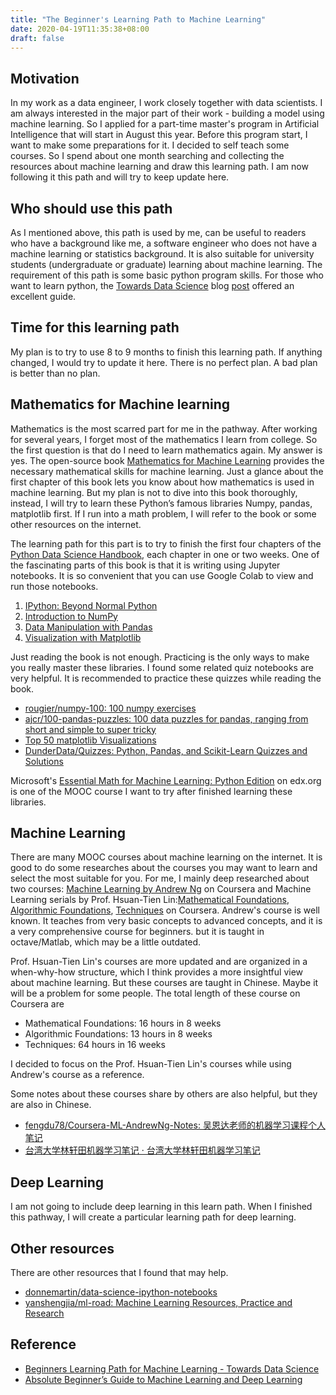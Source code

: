```yaml
---
title: "The Beginner's Learning Path to Machine Learning"
date: 2020-04-19T11:35:38+08:00
draft: false
---
```


## Motivation
In my work as a data engineer, I work closely together with data scientists. I am always interested in the major part of their work - building a model using machine learning. So I applied for a part-time master's program in Artificial Intelligence that will start in August this year. Before this program start, I want to make some preparations for it. I decided to self teach some courses. So I spend about one month searching and collecting the resources about machine learning and draw this learning path. I am now following it this path and will try to keep update here. 

## Who should use this path
As I mentioned above, this path is used by me, can be useful to readers who have a background like me, a software engineer who does not have a machine learning or statistics background.  It is also suitable for university students (undergraduate or graduate) learning about machine learning. The requirement of this path is some basic python program skills. For those who want to learn python, the [Towards Data Science](https://towardsdatascience.com) blog [post](https://towardsdatascience.com/beginners-learning-path-for-machine-learning-5a7fb90f751a) offered an excellent guide. 

## Time for this learning path
My plan is to try to use 8 to 9 months to finish this learning path. If anything changed, I would try to update it here. There is no perfect plan. A bad plan is better than no plan.


## Mathematics for Machine learning
Mathematics is the most scarred part for me in the pathway. After working for several years, I forget most of the mathematics I learn from college. So the first question is that do I need to learn mathematics again. My answer is yes. The open-source book [Mathematics for Machine Learning](https://mml-book.github.io/) provides the necessary mathematical skills for machine learning. Just a  glance about the first chapter of this book lets you know about how mathematics is used in machine learning. But my plan is not to dive into this book thoroughly, instead, I will try to learn these Python’s famous libraries Numpy, pandas, matplotlib first. If I run into a math problem, I will refer to the book or some other resources on the internet.

The learning path for this part is to try to finish the first four chapters of the [Python Data Science Handbook](https://github.com/jakevdp/PythonDataScienceHandbook), each chapter in one or two weeks. One of the fascinating parts of this book is that it is writing using Jupyter notebooks. It is so convenient that you can use Google Colab to view and run those notebooks.


1. [IPython: Beyond Normal Python](https://colab.research.google.com/github/jakevdp/PythonDataScienceHandbook/blob/master/notebooks/work/notebooks/01.00-IPython-Beyond-Normal-Python.ipynb)
2. [Introduction to NumPy](https://colab.research.google.com/github/jakevdp/PythonDataScienceHandbook/blob/master/notebooks/work/notebooks/02.00-Introduction-to-NumPy.ipynb)
3. [Data Manipulation with Pandas](https://colab.research.google.com/github/jakevdp/PythonDataScienceHandbook/blob/master/notebooks/work/notebooks/03.00-Introduction-to-Pandas.ipynb)
4. [Visualization with Matplotlib](https://colab.research.google.com/github/jakevdp/PythonDataScienceHandbook/blob/master/notebooks/work/notebooks/04.00-Introduction-To-Matplotlib.ipynb)

Just reading the book is not enough. Practicing is the only ways to make you really master these libraries. I found some related quiz notebooks are very helpful. It is recommended to practice these quizzes while reading the book. 

- [rougier/numpy-100: 100 numpy exercises](https://github.com/rougier/numpy-100)
- [ajcr/100-pandas-puzzles: 100 data puzzles for pandas, ranging from short and simple to super tricky](https://github.com/ajcr/100-pandas-puzzles)
- [Top 50 matplotlib Visualizations](https://www.machinelearningplus.com/plots/top-50-matplotlib-visualizations-the-master-plots-python/)
- [DunderData/Quizzes: Python, Pandas, and Scikit-Learn Quizzes and Solutions](https://github.com/DunderData/Quizzes)

Microsoft's [Essential Math for Machine Learning: Python Edition](https://www.edx.org/course/essential-math-for-machine-learning-python-edition-3) on edx.org is one of the MOOC course I want to try after finished learning these libraries.

## Machine Learning

There are many MOOC courses about machine learning on the internet. It is good to do some researches about the courses you may want to learn and select the most suitable for you. For me, I mainly deep researched about two courses: 
[Machine Learning by Andrew Ng](https://www.coursera.org/learn/machine-learning) on Coursera and Machine Learning serials by Prof. Hsuan-Tien Lin:[Mathematical Foundations](https://www.coursera.org/learn/ntumlone-mathematicalfoundations), [Algorithmic Foundations](https://www.coursera.org/learn/ntumlone-algorithmicfoundations), [Techniques](https://www.coursera.org/learn/machine-learning-techniques) on Coursera.
Andrew's course is well known. It teaches from very basic concepts to advanced concepts, and it is a very comprehensive course for beginners.
but it is taught in octave/Matlab, which may be a little outdated. 

Prof. Hsuan-Tien Lin's courses are more updated and are organized in a when-why-how structure, which I think provides a more insightful view about machine learning. But these courses are taught in Chinese. Maybe it will be a problem for some people. The total length of these course on Coursera are

- Mathematical Foundations: 16 hours in 8 weeks
- Algorithmic Foundations: 13 hours in 8 weeks
- Techniques: 64 hours in 16 weeks

I decided to focus on the Prof. Hsuan-Tien Lin's courses while using Andrew's course as a reference.

Some notes about these courses share by others are also helpful, but they are also in Chinese.
- [fengdu78/Coursera-ML-AndrewNg-Notes: 吴恩达老师的机器学习课程个人笔记](https://github.com/fengdu78/Coursera-ML-AndrewNg-Notes)
- [台湾大学林轩田机器学习笔记 · 台湾大学林轩田机器学习笔记](https://wizardforcel.gitbooks.io/ntu-hsuantienlin-ml/content/)


## Deep Learning
I am not going to include deep learning in this learn path. When I finished this pathway, I will create a particular learning path for deep learning.


## Other resources
There are other resources that I found that may help.

- [donnemartin/data-science-ipython-notebooks](https://github.com/donnemartin/data-science-ipython-notebooks)
- [yanshengjia/ml-road: Machine Learning Resources, Practice and Research](https://github.com/yanshengjia/ml-road)


## Reference
- [Beginners Learning Path for Machine Learning - Towards Data Science](https://towardsdatascience.com/beginners-learning-path-for-machine-learning-5a7fb90f751a)
- [Absolute Beginner’s Guide to Machine Learning and Deep Learning](https://medium.com/@youngladesh/absolute-beginners-guide-to-machine-learning-and-deep-learning-7fa032944047)
